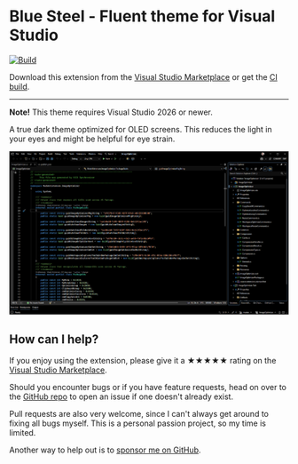 [marketplace]: https://marketplace.visualstudio.com/items?itemName=MadsKristensen.VantaBlack
[vsixgallery]: http://vsixgallery.com/extension/VantaBlack.e1e706e2-05d3-4da9-8754-652cd8ab65f5/
[repo]:https://github.com/madskristensen/VantaBlack

# Blue Steel - Fluent theme for Visual Studio

[![Build](https://github.com/madskristensen/VantaBlack/actions/workflows/build.yaml/badge.svg)](https://github.com/madskristensen/VantaBlack/actions/workflows/build.yaml)

Download this extension from the [Visual Studio Marketplace][marketplace]
or get the [CI build][vsixgallery].

----------------------------------------

**Note!** This theme requires Visual Studio 2026 or newer.

A true dark theme optimized for OLED screens. This reduces the light in your eyes and might be helpful for eye strain.

![Screenshot](art/screenshot.png)

## How can I help?
If you enjoy using the extension, please give it a ★★★★★ rating on the [Visual Studio Marketplace][marketplace].

Should you encounter bugs or if you have feature requests, head on over to the [GitHub repo][repo] to open an issue if one doesn't already exist.

Pull requests are also very welcome, since I can't always get around to fixing all bugs myself. This is a personal passion project, so my time is limited.

Another way to help out is to [sponsor me on GitHub](https://github.com/sponsors/madskristensen).
